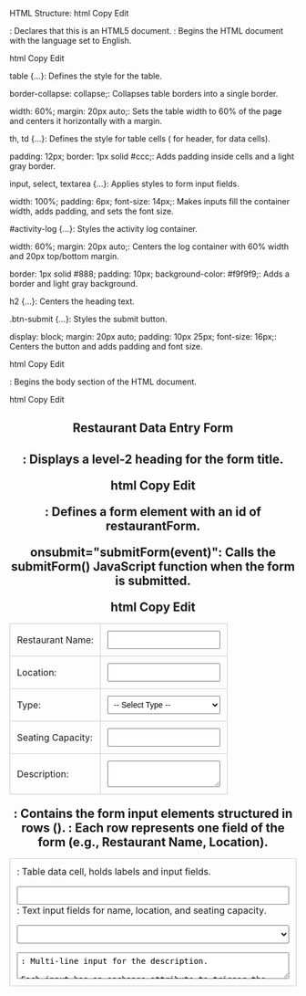 HTML Structure:
html
Copy
Edit
<!DOCTYPE html>
<html lang="en">
<!DOCTYPE html>: Declares that this is an HTML5 document.

<html lang="en">: Begins the HTML document with the language set to English.

html
Copy
Edit
<head>
  <meta charset="UTF-8">
  <title>Restaurant Data Entry</title>
  <style>
<head>: The head section of the document.

<meta charset="UTF-8">: Defines the character encoding for the document as UTF-8 (standard for international text).

<title>Restaurant Data Entry</title>: Sets the title of the page that appears in the browser's title bar.

<style>: CSS block for styling the page.

html
Copy
Edit
    table {
      border-collapse: collapse;
      width: 60%;
      margin: 20px auto;
    }

    th, td {
      padding: 12px;
      border: 1px solid #ccc;
    }

    input, select, textarea {
      width: 100%;
      padding: 6px;
      font-size: 14px;
    }

    #activity-log {
      width: 60%;
      margin: 20px auto;
      border: 1px solid #888;
      padding: 10px;
      background-color: #f9f9f9;
    }

    h2 {
      text-align: center;
    }

    .btn-submit {
      display: block;
      margin: 20px auto;
      padding: 10px 25px;
      font-size: 16px;
    }
  </style>
table {...}: Defines the style for the table.

border-collapse: collapse;: Collapses table borders into a single border.

width: 60%; margin: 20px auto;: Sets the table width to 60% of the page and centers it horizontally with a margin.

th, td {...}: Defines the style for table cells (<th> for header, <td> for data cells).

padding: 12px; border: 1px solid #ccc;: Adds padding inside cells and a light gray border.

input, select, textarea {...}: Applies styles to form input fields.

width: 100%; padding: 6px; font-size: 14px;: Makes inputs fill the container width, adds padding, and sets the font size.

#activity-log {...}: Styles the activity log container.

width: 60%; margin: 20px auto;: Centers the log container with 60% width and 20px top/bottom margin.

border: 1px solid #888; padding: 10px; background-color: #f9f9f9;: Adds a border and light gray background.

h2 {...}: Centers the heading text.

.btn-submit {...}: Styles the submit button.

display: block; margin: 20px auto; padding: 10px 25px; font-size: 16px;: Centers the button and adds padding and font size.

html
Copy
Edit
</head>
<body>
<body>: Begins the body section of the HTML document.

html
Copy
Edit
<h2>Restaurant Data Entry Form</h2>
<h2>: Displays a level-2 heading for the form title.

html
Copy
Edit
<form id="restaurantForm" onsubmit="submitForm(event)">
<form>: Defines a form element with an id of restaurantForm.

onsubmit="submitForm(event)": Calls the submitForm() JavaScript function when the form is submitted.

html
Copy
Edit
    <table>
      <tr>
        <td>Restaurant Name:</td>
        <td><input type="text" id="name" onchange="logActivity('Name field updated')"></td>
      </tr>
      <tr>
        <td>Location:</td>
        <td><input type="text" id="location" onchange="logActivity('Location field updated')"></td>
      </tr>
      <tr>
        <td>Type:</td>
        <td>
          <select id="type" onchange="logActivity('Restaurant type selected')">
            <option value="">-- Select Type --</option>
            <option value="Veg">Veg</option>
            <option value="Non-Veg">Non-Veg</option>
            <option value="Both">Both</option>
          </select>
        </td>
      </tr>
      <tr>
        <td>Seating Capacity:</td>
        <td><input type="number" id="capacity" onchange="logActivity('Seating capacity updated')"></td>
      </tr>
      <tr>
        <td>Description:</td>
        <td><textarea id="desc" onchange="logActivity('Description updated')"></textarea></td>
      </tr>
    </table>
<table>: Contains the form input elements structured in rows (<tr>).

<tr>: Each row represents one field of the form (e.g., Restaurant Name, Location).

<td>: Table data cell, holds labels and input fields.

<input type="text">: Text input fields for name, location, and seating capacity.

<select>: Dropdown for selecting restaurant type with three options (Veg, Non-Veg, Both).

<textarea>: Multi-line input for the description.

Each input has an onchange attribute to trigger the logActivity() function when the field value is updated.

html
Copy
Edit
    <button class="btn-submit" type="submit">Submit</button>
<button>: A submit button to send the form data. It triggers the submitForm() function when clicked.

html
Copy
Edit
  </form>
</form>: Closes the form element.

html
Copy
Edit
  <div id="activity-log">
    <strong>Activity Log:</strong>
    <ul id="log-list"></ul>
  </div>
<div id="activity-log">: Creates a container to display the activity log.

<strong>: Makes the "Activity Log" text bold.

<ul id="log-list">: An unordered list to display the log messages.

html
Copy
Edit
  <script>
    function logActivity(message) {
      const logList = document.getElementById("log-list");
      const li = document.createElement("li");
      li.textContent = message + " at " + new Date().toLocaleTimeString();
      logList.appendChild(li);
    }
<script>: Defines the JavaScript code that handles activity logging and form submission.

logActivity(message): This function accepts a message, creates a new list item (<li>), and appends it to the log list (<ul id="log-list">).

new Date().toLocaleTimeString(): Fetches the current time in a human-readable format.

logList.appendChild(li): Adds the new list item to the activity log.

html
Copy
Edit
    function submitForm(event) {
      event.preventDefault(); // Prevent form from submitting to server
      logActivity("Form submitted");
      alert("Restaurant data submitted successfully!");
    }
  </script>
submitForm(event): This function is triggered when the form is submitted.

event.preventDefault(): Prevents the default form submission behavior (which would reload the page).

logActivity("Form submitted"): Logs the form submission event.

alert("Restaurant data submitted successfully!"): Displays an alert to the user confirming successful submission.

html
Copy
Edit
</body>
</html>
</body>: Closes the body of the document.

</html>: Closes the HTML document.

Summary:
The form collects restaurant data (name, location, type, seating capacity, and description).

As the user interacts with the form, changes trigger the logActivity() function, which logs the activity with a timestamp.

When the form is submitted, the submitForm() function logs the submission and shows a confirmation alert.

